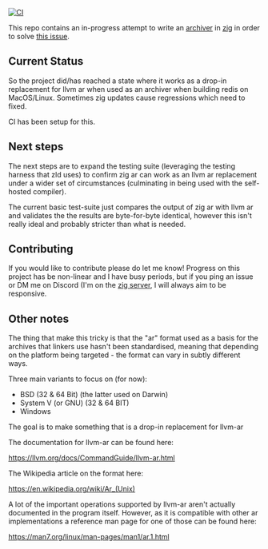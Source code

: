 [![CI](https://github.com/moosichu/zar/actions/workflows/ci.yml/badge.svg)](https://github.com/moosichu/zar/actions/workflows/ci.yml)

This repo contains an in-progress attempt to write an [archiver](https://en.wikipedia.org/wiki/Ar_(Unix)) in [zig](https://github.com/ziglang/zig) in order to solve [this issue](https://github.com/ziglang/zig/issues/9828).

## Current Status

So the project did/has reached a state where it works as a drop-in replacement for llvm ar when used as an archiver when building redis on MacOS/Linux. Sometimes zig updates cause regressions which need to fixed.

CI has been setup for this.

## Next steps

The next steps are to expand the testing suite (leveraging the testing harness that zld uses) to confirm zig ar can work as an llvm ar replacement under a wider set of circumstances (culminating in being used with the self-hosted compiler).

The current basic test-suite just compares the output of zig ar with llvm ar and validates the the results are byte-for-byte identical, however this isn't really ideal and probably stricter than what is needed.

## Contributing

If you would like to contribute please do let me know! Progress on this project has be non-linear and I have busy periods, but if you ping an issue or DM me on Discord (I'm on the [zig server](https://discord.gg/zig]), I will always aim to be responsive.

## Other notes

The thing that make this tricky is that the "ar" format used as a basis for the archives that linkers use hasn't been standardised, meaning that depending on the platform being targeted - the format can vary in subtly different ways.

Three main variants to focus on (for now):

 - BSD (32 & 64 Bit) (the latter used on Darwin)
 - System V (or GNU) (32 & 64 BIT)
 - Windows

The goal is to make something that is a drop-in replacement for llvm-ar

The documentation for llvm-ar can be found here:

https://llvm.org/docs/CommandGuide/llvm-ar.html

The Wikipedia article on the format here:

https://en.wikipedia.org/wiki/Ar_(Unix)


A lot of the important operations supported by llvm-ar aren't actually documented in the program itself. However, as it is compatible with other ar implementations a reference man page for one of those can be found here:

https://man7.org/linux/man-pages/man1/ar.1.html
